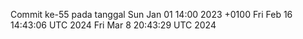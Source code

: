 Commit ke-55 pada tanggal Sun Jan 01 14:00 2023 +0100
Fri Feb 16 14:43:06 UTC 2024
Fri Mar  8 20:43:29 UTC 2024
